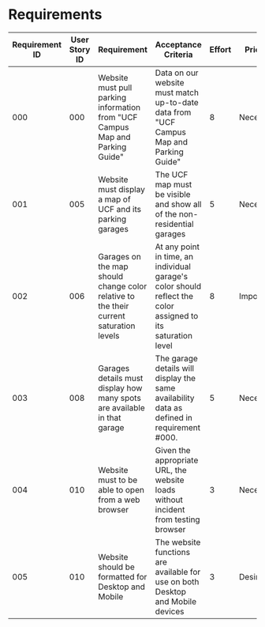 # Requirements

| Requirement ID | User Story ID | Requirement | Acceptance Criteria | Effort | Priority | Status |
|----------------|---------------|-------------|---------------------|--------|----------|--------|
|            000 |           000 |  Website must pull parking information from "UCF Campus Map and Parking Guide" | Data on our website must match up-to-date data from "UCF Campus Map and Parking Guide" | 8 | Necessary | Not Verified |
|            001 |           005 |  Website must display a map of UCF and its parking garages | The UCF map must be visible and show all of the non-residential garages | 5 | Necessary |Not Verified |
|            002 |           006 |  Garages on the map should change color relative to the their current saturation levels | At any point in time, an individual garage's color should reflect the color assigned to its saturation level | 8 | Important | Not Verified |
|            003 |           008 |  Garages details must display how many spots are available in that garage | The garage details will display the same availability data as defined in requirement #000. | 5 | Necessary | Not Verified |
|            004 |           010 |  Website must to be able to open from a web browser | Given the appropriate URL, the website loads without incident from testing browser | 3 | Necessary | Verified |
|            005 |           010 |  Website should be formatted for Desktop and Mobile | The website functions are available for use on both Desktop and Mobile devices | 3 | Desirable | Not Verified |
